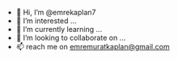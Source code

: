 - 👋 Hi, I’m @emrekaplan7
- 👀 I’m interested ...
- 🌱 I’m currently learning ... 
- 💞️ I’m looking to collaborate on ...
- 📫 reach me on emremuratkaplan@gmail.com

<!---
emrekaplan7/emrekaplan7 is a ✨ special ✨ repository because its `README.md` (this file) appears on your GitHub profile.
You can click the Preview link to take a look at your changes.
--->
